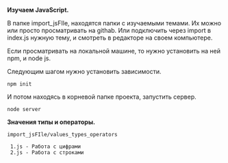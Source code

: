 **Изучаем JavaScript.**

В папке import_jsFIle, находятся папки с изучаемыми темами.
Их можно или просто просматривать на githab. Или подключить через import в index.js
нужную тему, и смотреть в редакторе на своем компьютере.

Если просматривать на локальной машине, то нужно установить на ней npm, и node js.

Следующим шагом нужно установить зависимости.

``
npm init
``

И потом находясь в корневой папке проекта, запустить сервер.

``
node server
``

**Значения типы и операторы.**

``import_jsFIle/values_types_operators``

     1.js - Работа с цифрами
     2.js - Работа с строками






